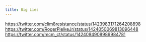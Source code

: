 ```yaml
---
title: Big Lies
---
```


https://twitter.com/clim8resistance/status/1423983171264208898
https://twitter.com/RogerPielkeJr/status/1424050069813096448
https://twitter.com/mcm_ct/status/1424084908989984781